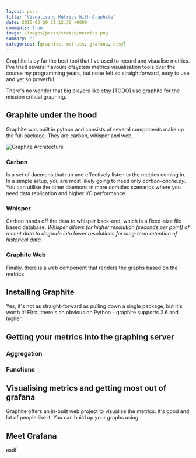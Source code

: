 ```yaml
---
layout: post
title: "Visualising Metrics With Graphite"
date: 2015-03-20 21:12:30 +0000
comments: true
image: /images/posts/statsd/metrics.png
summary: ""
categories: [graphite, metrics, grafana, etsy]
---
```


Graphite is by far the best tool that I've used to record and visualise metrics.
I've tried several flavours ofsystem  metrics visualisation tools over the course my programming years, but none felt so straightforward, easy to use and yet so powerful.

There's no wonder that big players like etsy [TODO] use graphite for the mission critical graphing.
<!--more-->


Graphite under the hood
-------------------
Graphite was built in python and consists of several components make up the full package. They are carbon, whisper and web.

![Graphite Architecture](/images/posts/graphite/overview.png)

### Carbon
Is a set of daemons that run and effectively listen to the metrics coming in.
In a simple setup, you are most likely going to need only *carbon-cache.py*. You can utilise the other daemons in more complex scenarios where you need data replication and higher I/O performance.

### Whisper
Carbon hands off the data to whisper back-end, which is a fixed-size file based database.
*Whisper allows for higher resolution (seconds per point) of recent data to degrade into lower resolutions for long-term retention of historical data.*

### Graphite Web
Finally, there is a web component that renders the graphs based on the metrics.


Installing Graphite
-------------------
Yes, it's not as straight-forward as pulling down a single package, but it's worth it!
First, there's an obvious on Python - graphite supports 2.6 and higher.





Getting your metrics into the graphing server
-------------------

### Aggregation

### Functions



Visualising metrics and getting most out of grafana
-------------------
Graphite offers an in-built web project to visualise the metrics. It's good and lot of people like it. You can build up your graphs using


Meet Grafana
-------------------
asdf